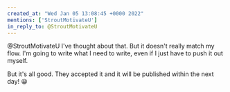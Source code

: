 ```yaml
---
created_at: "Wed Jan 05 13:08:45 +0000 2022"
mentions: ['StroutMotivateU']
in_reply_to: @StroutMotivateU
---
```


@StroutMotivateU I've thought about that. But it doesn't really match my flow. I'm going to write what I need to write, even if I just have to push it out myself.

But it's all good. They accepted it and it will be published within the next day! 😀